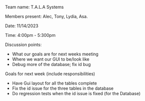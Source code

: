 Team name: T.A.L.A Systems

Members present: Alec, Tony, Lydia, Asa.

Date: 11/14/2023

Time: 4:00pm - 5:300pm

Discussion points:

* What our goals are for next weeks meeting
* Where we want our GUI to be/look like
* Debug more of the database; fix id bug

Goals for next week (include responsibilities)

* Have Gui layout for all the tables complete
* Fix the id issue for the three tables in the database
* Do regression tests when the id issue is fixed (for the Database)

